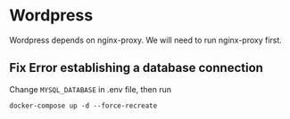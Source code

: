 # Wordpress

Wordpress depends on nginx-proxy.
We will need to run nginx-proxy first.

## Fix Error establishing a database connection

Change `MYSQL_DATABASE` in .env file, then run
```
docker-compose up -d --force-recreate
```